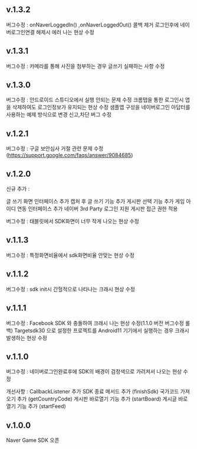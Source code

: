 
v.1.3.2
-------------
버그수정 :
  onNaverLoggedIn() ,onNaverLoggedOut() 콜백 제거
  로그인후에 네이버로그인연결 해제시 에러 나는 현상 수정


v.1.3.1
-------------

버그수정 :
 카메라를 통해 사진을 첨부하는 경우 글쓰기 실패하는 사항 수정 



v.1.3.0
-------------

버그수정 :
 안드로이드 스튜디오에서 실행 안되는 문제 수정
 크롬탭을 통한 로그인시 앱을 삭제하여도 로그인정보가 유지되는 현상 수정 
 샘플앱 구성을 네이버로그인 아답터를 사용하는 예제 방식으로 변경
 신고,차단 버그 수정



v.1.2.1
-------------
버그수정 :
 구글 보안심사 거절 관련 문제 수정 (https://support.google.com/faqs/answer/9084685)




v.1.2.0
-------------
신규 추가 :

 글 쓰기 화면 인터페이스 추가
 캡처 후 글 쓰기 기능 추가
 게시판 선택 기능 추가
 게임 아이디 연동 인터페이스 추가
 네이버 3rd Party 로그인 지원
 게시판 접근 권한 적용

버그수정 :
 태블릿에서 SDK화면이 너무 작게 나오는 현상 수정





v.1.1.3
-------------
버그수정 :
 특정화면비율에서 sdk화면비율 안맞는 현상 수정




v.1.1.2
-------------
버그수정 :
 sdk init시 간헐적으로 나타나는 크래시 현상 수정




v.1.1.1
-------------
버그수정 : 
 Facebook SDK 와 충돌하여 크래시 나는 현상 수정(1.1.0 버전 버그수정 롤백)
 Targetsdk30 으로 설정한 프로젝트를 Android11 기기에서 실행하는 경우 크래시 발생하는 현상 수정




v.1.1.0
-------------
버그수정 : 
 네이버로그인완료후에 SDK의 배경이 검정색으로 가려져서 나오는 현상 수정
 
개선사항 :
 CallbackListener 추가
 SDK 종료 메서드 추가 (finishSdk)
 국가코드 가져오기 추가 (getCountryCode)
 게시판 바로열기 기능 추가 (startBoard)
 게시글 바로열기 기능 추가 (startFeed)




v.1.0.0
-------------
 Naver Game SDK 오픈



